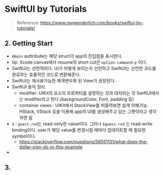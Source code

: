 # SwiftUI by Tutorials

> Reference: https://www.raywenderlich.com/books/swiftui-by-tutorials/

## 2. Getting Start

* `@main` auttribute는 해당 struct가 app의 진입점을 표시한다.
* tip: Xcode canvas에서 resume의 short cut은 `option-cammand-p` 이다.
* SwiftUI는 선언적이다. UI가 어떻게 보이는지 선언하고 SwiftUI는 선언한 코드를 완료하는 효율적인 코드로 변환해준다.
* SwiftUI는 재사용가능한 매개변수화 된 View가 권장된다.
* SwiftUI 용어 정리
  * modifier: UIKit의 요소의 프로퍼티를 설정하는 것과 대치되는 것 SwiftUI에서는 modifier라고 한다.(backgroundColor, Font, padding 등)
  * container views : UIKit에서 StackView를 떠올려보면 쉽게 이해가능. HStack, VStack 등을 이용해 app의 UI를 생성해주고 담는 그릇이라고 생각하면 됨
* `$` : `guest.red`는 read-only한 value이다. 그러나 `$guess.red` 는 read-write binding이다. user가 해당 value를 변경시킬 때마다 업데이트할 때 필요한 symbol이다.
  * https://stackoverflow.com/questions/56551131/what-does-the-dollar-sign-do-in-this-example
* 

## 3.

